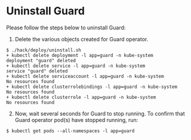 # Uninstall Guard
Please follow the steps below to uninstall Guard:

1. Delete the various objects created for Guard operator.
```console
$ ./hack/deploy/uninstall.sh
+ kubectl delete deployment -l app=guard -n kube-system
deployment "guard" deleted
+ kubectl delete service -l app=guard -n kube-system
service "guard" deleted
+ kubectl delete serviceaccount -l app=guard -n kube-system
No resources found
+ kubectl delete clusterrolebindings -l app=guard -n kube-system
No resources found
+ kubectl delete clusterrole -l app=guard -n kube-system
No resources found
```

2. Now, wait several seconds for Guard to stop running. To confirm that Guard operator pod(s) have stopped running, run:
```console
$ kubectl get pods --all-namespaces -l app=guard
```
